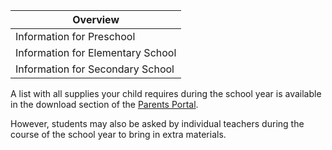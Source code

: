 | Overview |
| --- |
| Information for Preschool | no |
| Information for Elementary School | yes |
| Information for Secondary School | yes |

  
A list with all supplies your child requires during the school year is available in the download section of the [Parents Portal](/ISB-Eltern-wiki/en/Parents_Portal "Parents Portal").

However, students may also be asked by individual teachers during the course of the school year to bring in extra materials.